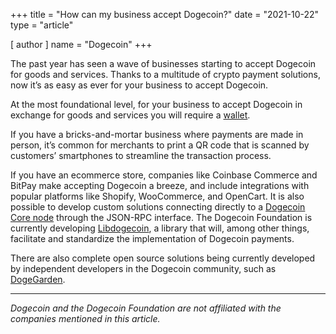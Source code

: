 +++
title = "How can my business accept Dogecoin?"
date = "2021-10-22"
type = "article"

[ author ]
  name = "Dogecoin"
+++

The past year has seen a wave of businesses starting to accept Dogecoin for goods and services. Thanks to a multitude of crypto payment solutions, now it’s as easy as ever for your business to accept Dogecoin.  

At the most foundational level, for your business to accept Dogecoin in exchange for goods and services you will require a [wallet](/dogepedia/articles/how-do-i-get-a-wallet).

If you have a bricks-and-mortar business where payments are made in person, it’s common for merchants to print a QR code that is scanned by customers’ smartphones to streamline the transaction process.  

If you have an ecommerce store, companies like Coinbase Commerce and BitPay make accepting Dogecoin a breeze, and include integrations with popular platforms like Shopify, WooCommerce, and OpenCart. It is also possible to develop custom solutions connecting directly to a [Dogecoin Core node](/dogepedia/how-tos/operating-a-node/) through the JSON-RPC interface. The Dogecoin Foundation is currently developing [Libdogecoin](https://foundation.dogecoin.com/trailmap/libdogecoin/), a library that will, among other things, facilitate and standardize the implementation of Dogecoin payments.

There are also complete open source solutions being currently developed by independent developers in the Dogecoin community, such as [DogeGarden](https://dogegarden.io/).

***

*Dogecoin and the Dogecoin Foundation are not affiliated with the companies mentioned in this article.*
